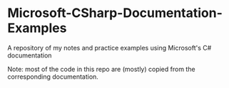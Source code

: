 # Microsoft-CSharp-Documentation-Examples
A repository of my notes and practice examples using Microsoft's C# documentation

Note: most of the code in this repo are (mostly) copied from the corresponding documentation.
